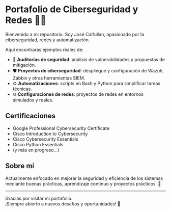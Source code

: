 # Portafolio de Ciberseguridad y Redes 🔐🌐

Bienvenido a mi repositorio. Soy José Calfullan, apasionado por la ciberseguridad, redes y automatización.

Aquí encontrarás ejemplos reales de:

- 🔎 **Auditorías de seguridad**: análisis de vulnerabilidades y propuestas de mitigación.
- 🛡️ **Proyectos de ciberseguridad**: despliegue y configuración de Wazuh, Zabbix y otras herramientas SIEM.
- ⚙️ **Automatizaciones**: scripts en Bash y Python para simplificar tareas técnicas.
- 🌐 **Configuraciones de redes**: proyectos de redes en entornos simulados y reales.

## Certificaciones

- Google Professional Cybersecurity Certificate
- Cisco Introduction to Cybersecurity
- Cisco Cybersecurity Essentials
- Cisco Python Essentials
- (y más en progreso...)

## Sobre mí

Actualmente enfocado en mejorar la seguridad y eficiencia de los sistemas mediante buenas prácticas, aprendizaje continuo y proyectos prácticos. 🚀

---

Gracias por visitar mi portafolio.  
¡Siempre abierto a nuevos desafíos y oportunidades! 🤝
